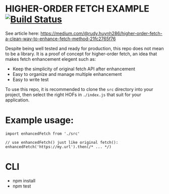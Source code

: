 # HIGHER-ORDER FETCH EXAMPLE [![Build Status](https://travis-ci.org/stssoftware/higher-order-fetch.svg?branch=master)](https://travis-ci.org/stssoftware/higher-order-fetch)

See article here: https://medium.com/@rudy.huynh286/higher-order-fetch-a-clean-way-to-enhance-fetch-method-21fc2765f76

Despite being well tested and ready for production, this repo does not mean to be a library. It is a proof of concept for higher-order fetch, an idea that makes fetch enhancement elegent such as:
* Keep the simplicity of original fetch API after enhancement
* Easy to organize and manage multiple enhancement
* Easy to write test

To use this repo, it is recommended to clone the `src` directory into your project, then select the right HOFs in `./index.js` that suit for your application.

# Example usage:
```
import enhancedFetch from './src'

// use enhancedFetch() just like original fetch():
enhancedFetch('https://my.url').then(/* ... */)
```

# CLI
* npm install
* npm test

